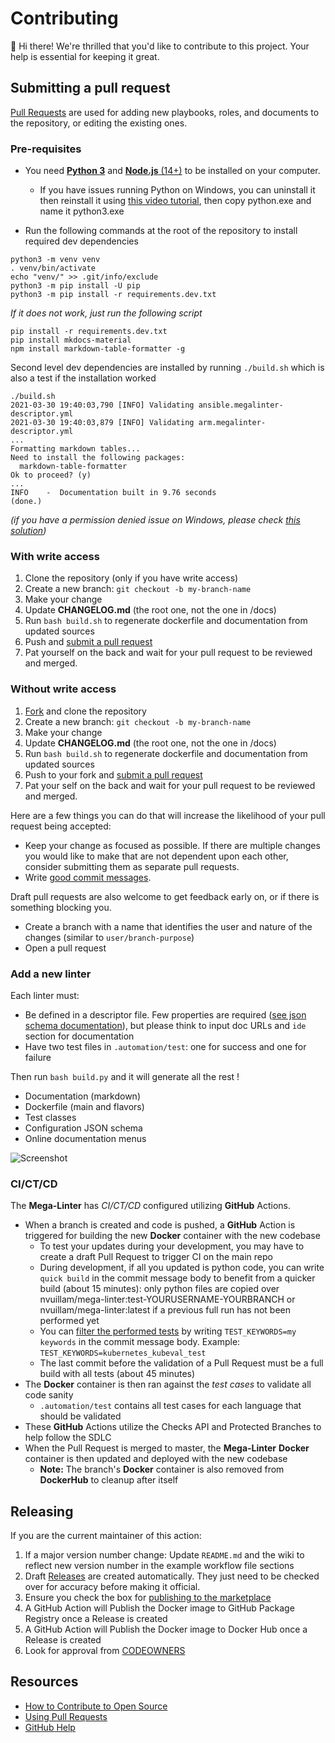 # Contributing

:wave: Hi there!
We're thrilled that you'd like to contribute to this project. Your help is essential for keeping it great.

## Submitting a pull request

[Pull Requests][pulls] are used for adding new playbooks, roles, and documents to the repository, or editing the existing ones.

### Pre-requisites

- You need [**Python 3**](https://www.python.org/downloads/) and [**Node.js** (14+)](https://nodejs.org/en/download/) to be installed on your computer.
  - If you have issues running Python on Windows, you can uninstall it then reinstall it using [this video tutorial](https://www.youtube.com/watch?v=uDbDIhR76H4), then copy python.exe and name it python3.exe

- Run the following commands at the root of the repository to install required dev dependencies
```shell
python3 -m venv venv
. venv/bin/activate
echo "venv/" >> .git/info/exclude
python3 -m pip install -U pip
python3 -m pip install -r requirements.dev.txt
```

_If it does not work, just run the following script_

```shell
pip install -r requirements.dev.txt
pip install mkdocs-material
npm install markdown-table-formatter -g
```

Second level dev dependencies are installed by running `./build.sh` which is also a test if the installation worked

```shell
./build.sh
2021-03-30 19:40:03,790 [INFO] Validating ansible.megalinter-descriptor.yml
2021-03-30 19:40:03,879 [INFO] Validating arm.megalinter-descriptor.yml
...
Formatting markdown tables...
Need to install the following packages:
  markdown-table-formatter
Ok to proceed? (y)
...
INFO    -  Documentation built in 9.76 seconds
(done.)
```

_(if you have a permission denied issue on Windows, please check [this solution](https://stackoverflow.com/a/57168165/7113625))_

### With write access

1. Clone the repository (only if you have write access)
2. Create a new branch: `git checkout -b my-branch-name`
3. Make your change
4. Update **CHANGELOG.md** (the root one, not the one in /docs)
5. Run `bash build.sh` to regenerate dockerfile and documentation from updated sources
6. Push and [submit a pull request][pr]
7. Pat yourself on the back and wait for your pull request to be reviewed and merged.

### Without write access

1. [Fork][fork] and clone the repository
2. Create a new branch: `git checkout -b my-branch-name`
3. Make your change
4. Update **CHANGELOG.md** (the root one, not the one in /docs)
5. Run `bash build.sh` to regenerate dockerfile and documentation from updated sources
6. Push to your fork and [submit a pull request][pr]
7. Pat your self on the back and wait for your pull request to be reviewed and merged.

Here are a few things you can do that will increase the likelihood of your pull request being accepted:

- Keep your change as focused as possible. If there are multiple changes you would like to make that are not dependent upon each other, consider submitting them as separate pull requests.
- Write [good commit messages](http://tbaggery.com/2008/04/19/a-note-about-git-commit-messages.html).

Draft pull requests are also welcome to get feedback early on, or if there is something blocking you.

- Create a branch with a name that identifies the user and nature of the changes (similar to `user/branch-purpose`)
- Open a pull request

### Add a new linter

Each linter must:

- Be defined in a descriptor file. Few properties are required ([see json schema documentation](https://nvuillam.github.io/mega-linter/json-schemas/descriptor.html)), but please think to input doc URLs and `ide` section for documentation
- Have two test files in `.automation/test`: one for success and one for failure

Then run `bash build.py` and it will generate all the rest !

- Documentation (markdown)
- Dockerfile (main and flavors)
- Test classes
- Configuration JSON schema
- Online documentation menus

![Screenshot](https://github.com/nvuillam/mega-linter/blob/master/docs/assets/images/ContributingAddLinter_1.jpg?raw=true>)


### CI/CT/CD

The **Mega-Linter** has _CI/CT/CD_ configured utilizing **GitHub** Actions.

- When a branch is created and code is pushed, a **GitHub** Action is triggered for building the new **Docker** container with the new codebase
  - To test your updates during your development, you may have to create a draft Pull Request to trigger CI on the main repo
  - During development, if all you updated is python code, you can write `quick build` in the commit message body to benefit from a quicker build (about 15 minutes): only python files are copied over nvuillam/mega-linter:test-YOURUSERNAME-YOURBRANCH or nvuillam/mega-linter:latest if a previous full run has not been performed yet
  - You can [filter the performed tests](https://docs.pytest.org/en/stable/usage.html#specifying-tests-selecting-tests) by writing `TEST_KEYWORDS=my keywords` in the commit message body. Example: `TEST_KEYWORDS=kubernetes_kubeval_test`
  - The last commit before the validation of a Pull Request must be a full build with all tests (about 45 minutes)
- The **Docker** container is then ran against the _test cases_ to validate all code sanity
  - `.automation/test` contains all test cases for each language that should be validated
- These **GitHub** Actions utilize the Checks API and Protected Branches to help follow the SDLC
- When the Pull Request is merged to master, the **Mega-Linter** **Docker** container is then updated and deployed with the new codebase
  - **Note:** The branch's **Docker** container is also removed from **DockerHub** to cleanup after itself

## Releasing

If you are the current maintainer of this action:

1. If a major version number change: Update `README.md` and the wiki to reflect new version number in the example workflow file sections
2. Draft [Releases](https://help.github.com/en/github/administering-a-repository/managing-releases-in-a-repository) are created automatically. They just need to be checked over for accuracy before making it official.
3. Ensure you check the box for [publishing to the marketplace](https://help.github.com/en/actions/creating-actions/publishing-actions-in-github-marketplace#publishing-an-action)
4. A GitHub Action will Publish the Docker image to GitHub Package Registry once a Release is created
5. A GitHub Action will Publish the Docker image to Docker Hub once a Release is created
6. Look for approval from [CODEOWNERS](https://help.github.com/en/github/creating-cloning-and-archiving-repositories/about-code-owners)

## Resources

- [How to Contribute to Open Source](https://opensource.guide/how-to-contribute/)
- [Using Pull Requests](https://help.github.com/articles/about-pull-requests/)
- [GitHub Help](https://help.github.com)

[pulls]: https://github.com/nvuillam/mega-linter/pulls
[pr]: https://github.com/nvuillam/mega-linter/compare
[fork]: https://github.com/nvuillam/mega-linter/fork
